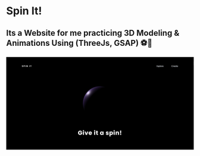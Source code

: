 # Spin It!

## Its a Website for me practicing 3D Modeling & Animations Using (ThreeJs, GSAP) ⚽🎱

![Preview Image](Preview.JPG)